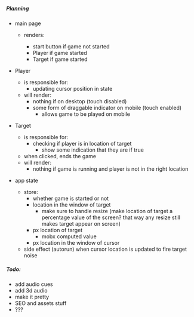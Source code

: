 ##### Planning

- main page

  - renders:

    - start button if game not started
    - Player if game started
    - Target if game started

- Player
  - is responsible for:
    - updating cursor position in state
  - will render:
    - nothing if on desktop (touch disabled)
    - some form of draggable indicator on mobile (touch enabled)
      - allows game to be played on mobile
- Target

  - is responsible for:
    - checking if player is in location of target
      - show some indication that they are if true
  - when clicked, ends the game
  - will render:
    - nothing if game is running and player is not in the right location

- app state
  - store:
    - whether game is started or not
    - location in the window of target
      - make sure to handle resize (make location of target a percentage value of the screen? that way any resize still makes target appear on screen)
    - px location of target
      - mobx computed value
    - px location in the window of cursor
  - side effect (autorun) when cursor location is updated to fire target noise

##### Todo:

- add audio cues
- add 3d audio
- make it pretty
- SEO and assets stuff
- ???
